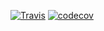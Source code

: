 [![Travis](https://travis-ci.org/Synesso/zd-test.svg?branch=master)](https://travis-ci.org/Synesso/zd-test)
[![codecov](https://codecov.io/gh/Synesso/zd-test/branch/master/graph/badge.svg)](https://codecov.io/gh/Synesso/zd-test)

